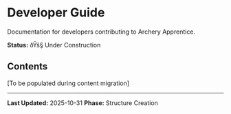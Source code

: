 ﻿# Developer Guide

Documentation for developers contributing to Archery Apprentice.

**Status:** ðŸš§ Under Construction

## Contents

[To be populated during content migration]

---

**Last Updated:** 2025-10-31
**Phase:** Structure Creation
